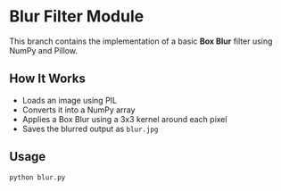 # Blur Filter Module

This branch contains the implementation of a basic **Box Blur** filter using NumPy and Pillow.

## How It Works

- Loads an image using PIL
- Converts it into a NumPy array
- Applies a Box Blur using a 3x3 kernel around each pixel
- Saves the blurred output as `blur.jpg`

## Usage

```bash
python blur.py
